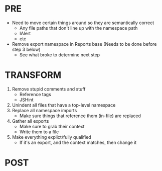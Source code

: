 # PRE

- Need to move certain things around so they are semantically correct
    - Any file paths that don't line up with the namespace path
    - IAlert
    - etc
- Remove export namespace in Reports base (Needs to be done before step 3
  below)
    - See what broke to determine next step

# TRANSFORM

1. Remove stupid comments and stuff
    - Reference tags
    - JSHint
2. Unindent all files that have a top-level namespace
3. Replace all namespace imports
    - Make sure things that reference them (in-file) are replaced 
4. Gather all exports
    - Make sure to grab their context
    - Write them to a file
5. Make everything explict/fully qualified
    - If it's an export, and the context matches, then change it

# POST
